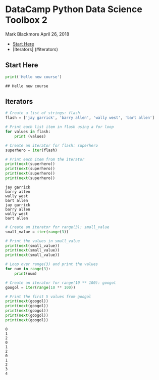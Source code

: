 DataCamp Python Data Science Toolbox 2
================
Mark Blackmore
April 26, 2018

-   [Start Here](#start-here)
-   [Iterators] (#iterators)

Start Here
----------

``` python
print('Hello new course')
```

    ## Hello new course

Iterators
----------

``` python
# Create a list of strings: flash
flash = ['jay garrick', 'barry allen', 'wally west', 'bart allen']

# Print each list item in flash using a for loop
for values in flash:
    print (values)

# Create an iterator for flash: superhero
superhero = iter(flash)

# Print each item from the iterator
print(next(superhero))
print(next(superhero))
print(next(superhero))
print(next(superhero))
```

    jay garrick
    barry allen
    wally west
    bart allen
    jay garrick
    barry allen
    wally west
    bart allen

``` python
# Create an iterator for range(3): small_value
small_value = iter(range(3))

# Print the values in small_value
print(next(small_value))
print(next(small_value))
print(next(small_value))

# Loop over range(3) and print the values
for num in range(3):
    print(num)

# Create an iterator for range(10 ** 100): googol
googol = iter(range(10 ** 100))

# Print the first 5 values from googol
print(next(googol))
print(next(googol))
print(next(googol))
print(next(googol))
print(next(googol))
```
    0
    1
    2
    0
    1
    2
    0
    1
    2
    3
    4

``` python
